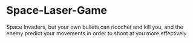 # Space-Laser-Game
Space Invaders, but your own bullets can ricochet and kill you, and the enemy predict your movements in order to shoot at you more effectively
